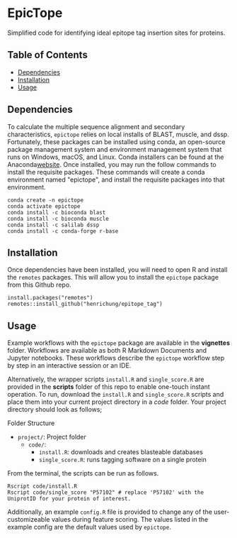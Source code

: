 # EpicTope

Simplified code for identifying ideal epitope tag insertion sites for proteins.

## Table of Contents

- [Dependencies](#dependencies)
- [Installation](#installation)
- [Usage](#usage)

## Dependencies

To calculate the multiple sequence alignment and secondary characteristics, `epictope` relies on local installs of BLAST, muscle, and dssp. Fortunately, these packages can be installed using conda, an open-source package management system and environment management system that runs on Windows, macOS, and Linux. Conda installers can be found at the Anaconda[website](https://www.anaconda.com/). Once installed, you may run the follow commands to install the requisite packages. These commands will create a conda environment named "epictope", and install the requisite packages into that environment. 

```
conda create -n epictope
conda activate epictope
conda install -c bioconda blast
conda install -c bioconda muscle
conda install -c salilab dssp
conda install -c conda-forge r-base
```
## Installation

Once dependencies have been installed, you will need to open R and install the `remotes` packages. This will allow you to install the `epictope` package from this Github repo.

```
install.packages("remotes")
remotes::install_github("henrichung/epitope_tag")
```


## Usage

Example workflows with the `epictope` package are available in the **vignettes** folder. Workflows are available as both R Markdown Documents and Jupyter notebooks. These workflows describe the `epictope` workflow step by step in an interactive session or an IDE.


Alternatively, the wrapper scripts `install.R` and `single_score.R` are provided in the **scripts** folder of this repo to enable one-touch instant operation.
To run, download the `install.R` and `single_score.R` scripts and place them into your current project directory in a *code* folder. Your project directory should look as follows;

Folder Structure
- `project/`: Project folder
  - `code/`: 
    - `install.R`: downloads and creates blasteable databases
    - `single_score.R`: runs tagging software on a single protein


From the terminal, the scripts can be run as follows.
```
Rscript code/install.R
Rscript code/single_score "P57102" # replace 'P57102' with the UniprotID for your protein of interest.
```

Additionally, an example `config.R` file is provided to change any of the user-customizeable values during feature scoring. The values listed in the example config are the default values used by `epictope`.

